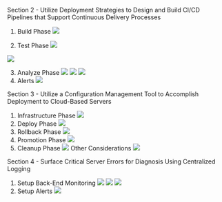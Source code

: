 Section 2 - Utilize Deployment Strategies to Design and Build CI/CD Pipelines that Support Continuous Delivery Processes
1. Build Phase
![](screenshot01.png)

2. Test Phase
![](screenshot02-1.png)

![](screenshot02-2.png)

3. Analyze Phase
![](screenshot03.png)
![](screenshot03-2.png)
![](screenshot03-3.png)
4. Alerts
![](screenshot04.png)

Section 3 - Utilize a Configuration Management Tool to Accomplish Deployment to Cloud-Based Servers
1. Infrastructure Phase
![](screenshot05.png)
2. Deploy Phase
![](screenshot06.png)
4. Rollback Phase
![](screenshot07.png)
5. Promotion Phase
![](screenshot08.png)
6. Cleanup Phase
![](screenshot09.png)
Other Considerations
![](screenshot10.png)

Section 4 - Surface Critical Server Errors for Diagnosis Using Centralized Logging
1. Setup Back-End Monitoring
![](screenshot11-1.png)
![](screenshot11-2.png)
![](screenshot11-3.png)
2. Setup Alerts
![](screenshot12.png)

